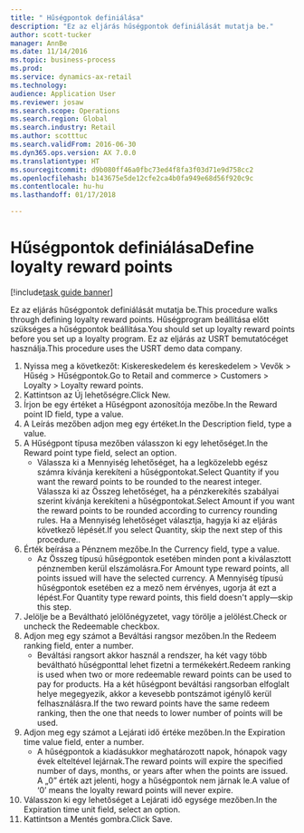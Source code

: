 ```yaml
--- 
title: " Hűségpontok definiálása"
description: "Ez az eljárás hűségpontok definiálását mutatja be."
author: scott-tucker
manager: AnnBe
ms.date: 11/14/2016
ms.topic: business-process
ms.prod: 
ms.service: dynamics-ax-retail
ms.technology: 
audience: Application User
ms.reviewer: josaw
ms.search.scope: Operations
ms.search.region: Global
ms.search.industry: Retail
ms.author: scotttuc
ms.search.validFrom: 2016-06-30
ms.dyn365.ops.version: AX 7.0.0
ms.translationtype: HT
ms.sourcegitcommit: d9b080ff46a0fbc73ed4f8fa3f03d71e9d758cc2
ms.openlocfilehash: b143675e5de12cfe2ca4b0fa949e68d56f920c9c
ms.contentlocale: hu-hu
ms.lasthandoff: 01/17/2018

---
```

# <a name="define-loyalty-reward-points"></a><span data-ttu-id="c28a3-103"> Hűségpontok definiálása</span><span class="sxs-lookup"><span data-stu-id="c28a3-103">Define loyalty reward points</span></span>

[!include[task guide banner](../includes/task-guide-banner.md)]

<span data-ttu-id="c28a3-104">Ez az eljárás hűségpontok definiálását mutatja be.</span><span class="sxs-lookup"><span data-stu-id="c28a3-104">This procedure walks through defining loyalty reward points.</span></span> <span data-ttu-id="c28a3-105">Hűségprogram beállítása előtt szükséges a hűségpontok beállítása.</span><span class="sxs-lookup"><span data-stu-id="c28a3-105">You should set up loyalty reward points before you set up a loyalty program.</span></span> <span data-ttu-id="c28a3-106">Ez az eljárás az USRT bemutatócéget használja.</span><span class="sxs-lookup"><span data-stu-id="c28a3-106">This procedure uses the USRT demo data company.</span></span>

1. <span data-ttu-id="c28a3-107">Nyissa meg a következőt: Kiskereskedelem és kereskedelem > Vevők > Hűség > Hűségpontok.</span><span class="sxs-lookup"><span data-stu-id="c28a3-107">Go to Retail and commerce > Customers > Loyalty > Loyalty reward points.</span></span>
2. <span data-ttu-id="c28a3-108">Kattintson az Új lehetőségre.</span><span class="sxs-lookup"><span data-stu-id="c28a3-108">Click New.</span></span>
3. <span data-ttu-id="c28a3-109">Írjon be egy értéket a Hűségpont azonosítója mezőbe.</span><span class="sxs-lookup"><span data-stu-id="c28a3-109">In the Reward point ID field, type a value.</span></span>
4. <span data-ttu-id="c28a3-110">A Leírás mezőben adjon meg egy értéket.</span><span class="sxs-lookup"><span data-stu-id="c28a3-110">In the Description field, type a value.</span></span>
5. <span data-ttu-id="c28a3-111">A Hűségpont típusa mezőben válasszon ki egy lehetőséget.</span><span class="sxs-lookup"><span data-stu-id="c28a3-111">In the Reward point type field, select an option.</span></span>
    * <span data-ttu-id="c28a3-112">Válassza ki a Mennyiség lehetőséget, ha a legközelebb egész számra kívánja kerekíteni a hűségpontokat.</span><span class="sxs-lookup"><span data-stu-id="c28a3-112">Select Quantity if you want the reward points to be rounded to the nearest integer.</span></span> <span data-ttu-id="c28a3-113">Válassza ki az Összeg lehetőséget, ha a pénzkerekítés szabályai szerint kívánja kerekíteni a hűségpontokat.</span><span class="sxs-lookup"><span data-stu-id="c28a3-113">Select Amount if you want the reward points to be rounded according to currency rounding rules.</span></span> <span data-ttu-id="c28a3-114">Ha a Mennyiség lehetőséget választja, hagyja ki az eljárás következő lépését.</span><span class="sxs-lookup"><span data-stu-id="c28a3-114">If you select Quantity, skip the next step of this procedure..</span></span>  
6. <span data-ttu-id="c28a3-115">Érték beírása a Pénznem mezőbe.</span><span class="sxs-lookup"><span data-stu-id="c28a3-115">In the Currency field, type a value.</span></span>
    * <span data-ttu-id="c28a3-116">Az Összeg típusú hűségpontok esetében minden pont a kiválasztott pénznemben kerül elszámolásra.</span><span class="sxs-lookup"><span data-stu-id="c28a3-116">For Amount type reward points, all points issued will have the selected currency.</span></span> <span data-ttu-id="c28a3-117">A Mennyiség típusú hűségpontok esetében ez a mező nem érvényes, ugorja át ezt a lépést.</span><span class="sxs-lookup"><span data-stu-id="c28a3-117">For Quantity type reward points, this field doesn't apply—skip this step.</span></span>  
7. <span data-ttu-id="c28a3-118">Jelölje be a Beváltható jelölőnégyzetet, vagy törölje a jelölést.</span><span class="sxs-lookup"><span data-stu-id="c28a3-118">Check or uncheck the Redeemable checkbox.</span></span>
8. <span data-ttu-id="c28a3-119">Adjon meg egy számot a Beváltási rangsor mezőben.</span><span class="sxs-lookup"><span data-stu-id="c28a3-119">In the Redeem ranking field, enter a number.</span></span>
    * <span data-ttu-id="c28a3-120">Beváltási rangsort akkor használ a rendszer, ha két vagy több beváltható hűségponttal lehet fizetni a termékekért.</span><span class="sxs-lookup"><span data-stu-id="c28a3-120">Redeem ranking is used when two or more redeemable reward points can be used to pay for products.</span></span> <span data-ttu-id="c28a3-121">Ha a két hűségpont beváltási rangsorban elfoglalt helye megegyezik, akkor a kevesebb pontszámot igénylő kerül felhasználásra.</span><span class="sxs-lookup"><span data-stu-id="c28a3-121">If the two reward points have the same redeem ranking, then the one that needs to lower number of points will be used.</span></span>  
9. <span data-ttu-id="c28a3-122">Adjon meg egy számot a Lejárati idő értéke mezőben.</span><span class="sxs-lookup"><span data-stu-id="c28a3-122">In the Expiration time value field, enter a number.</span></span>
    * <span data-ttu-id="c28a3-123">A hűségpontok a kiadásukkor meghatározott napok, hónapok vagy évek elteltével lejárnak.</span><span class="sxs-lookup"><span data-stu-id="c28a3-123">The reward points will expire the specified number of days, months, or years after when the points are issued.</span></span> <span data-ttu-id="c28a3-124">A „0” érték azt jelenti, hogy a hűségpontok nem járnak le.</span><span class="sxs-lookup"><span data-stu-id="c28a3-124">A value of ‘0’ means the loyalty reward points will never expire.</span></span>  
10. <span data-ttu-id="c28a3-125">Válasszon ki egy lehetőséget a Lejárati idő egysége mezőben.</span><span class="sxs-lookup"><span data-stu-id="c28a3-125">In the Expiration time unit field, select an option.</span></span>
11. <span data-ttu-id="c28a3-126">Kattintson a Mentés gombra.</span><span class="sxs-lookup"><span data-stu-id="c28a3-126">Click Save.</span></span>


